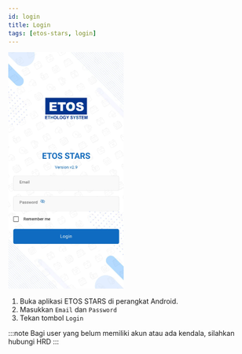 ```yaml
---
id: login
title: Login
tags: [etos-stars, login]
---
```

![Login](./img/login.png)
1. Buka aplikasi ETOS STARS di perangkat Android.
2. Masukkan `Email` dan `Password`
3. Tekan tombol `Login`

:::note
Bagi user yang belum memiliki akun atau ada kendala, silahkan hubungi HRD
:::